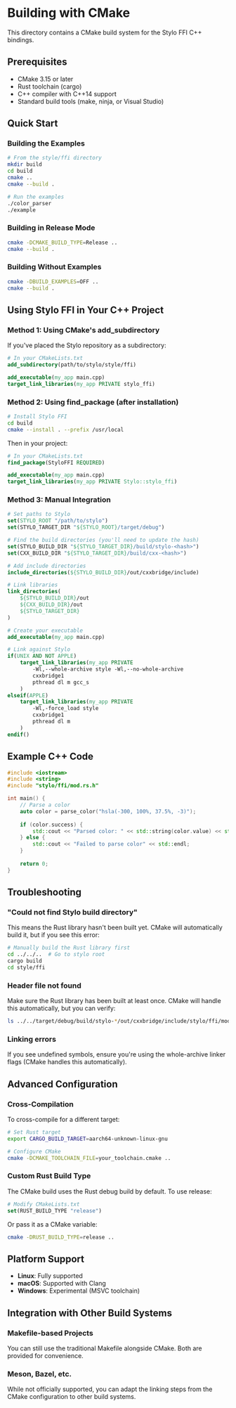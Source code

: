 # Building with CMake

This directory contains a CMake build system for the Stylo FFI C++ bindings.

## Prerequisites

- CMake 3.15 or later
- Rust toolchain (cargo)
- C++ compiler with C++14 support
- Standard build tools (make, ninja, or Visual Studio)

## Quick Start

### Building the Examples

```bash
# From the style/ffi directory
mkdir build
cd build
cmake ..
cmake --build .

# Run the examples
./color_parser
./example
```

### Building in Release Mode

```bash
cmake -DCMAKE_BUILD_TYPE=Release ..
cmake --build .
```

### Building Without Examples

```bash
cmake -DBUILD_EXAMPLES=OFF ..
cmake --build .
```

## Using Stylo FFI in Your C++ Project

### Method 1: Using CMake's add_subdirectory

If you've placed the Stylo repository as a subdirectory:

```cmake
# In your CMakeLists.txt
add_subdirectory(path/to/stylo/style/ffi)

add_executable(my_app main.cpp)
target_link_libraries(my_app PRIVATE stylo_ffi)
```

### Method 2: Using find_package (after installation)

```bash
# Install Stylo FFI
cd build
cmake --install . --prefix /usr/local
```

Then in your project:

```cmake
# In your CMakeLists.txt
find_package(StyloFFI REQUIRED)

add_executable(my_app main.cpp)
target_link_libraries(my_app PRIVATE Stylo::stylo_ffi)
```

### Method 3: Manual Integration

```cmake
# Set paths to Stylo
set(STYLO_ROOT "/path/to/stylo")
set(STYLO_TARGET_DIR "${STYLO_ROOT}/target/debug")

# Find the build directories (you'll need to update the hash)
set(STYLO_BUILD_DIR "${STYLO_TARGET_DIR}/build/stylo-<hash>")
set(CXX_BUILD_DIR "${STYLO_TARGET_DIR}/build/cxx-<hash>")

# Add include directories
include_directories(${STYLO_BUILD_DIR}/out/cxxbridge/include)

# Link libraries
link_directories(
    ${STYLO_BUILD_DIR}/out
    ${CXX_BUILD_DIR}/out
    ${STYLO_TARGET_DIR}
)

# Create your executable
add_executable(my_app main.cpp)

# Link against Stylo
if(UNIX AND NOT APPLE)
    target_link_libraries(my_app PRIVATE
        -Wl,--whole-archive style -Wl,--no-whole-archive
        cxxbridge1
        pthread dl m gcc_s
    )
elseif(APPLE)
    target_link_libraries(my_app PRIVATE
        -Wl,-force_load style
        cxxbridge1
        pthread dl m
    )
endif()
```

## Example C++ Code

```cpp
#include <iostream>
#include <string>
#include "stylo/ffi/mod.rs.h"

int main() {
    // Parse a color
    auto color = parse_color("hsla(-300, 100%, 37.5%, -3)");
    
    if (color.success) {
        std::cout << "Parsed color: " << std::string(color.value) << std::endl;
    } else {
        std::cout << "Failed to parse color" << std::endl;
    }
    
    return 0;
}
```

## Troubleshooting

### "Could not find Stylo build directory"

This means the Rust library hasn't been built yet. CMake will automatically build it, but if you see this error:

```bash
# Manually build the Rust library first
cd ../../..  # Go to stylo root
cargo build
cd style/ffi
```

### Header file not found

Make sure the Rust library has been built at least once. CMake will handle this automatically, but you can verify:

```bash
ls ../../target/debug/build/stylo-*/out/cxxbridge/include/stylo/ffi/mod.rs.h
```

### Linking errors

If you see undefined symbols, ensure you're using the whole-archive linker flags (CMake handles this automatically).

## Advanced Configuration

### Cross-Compilation

To cross-compile for a different target:

```bash
# Set Rust target
export CARGO_BUILD_TARGET=aarch64-unknown-linux-gnu

# Configure CMake
cmake -DCMAKE_TOOLCHAIN_FILE=your_toolchain.cmake ..
```

### Custom Rust Build Type

The CMake build uses the Rust debug build by default. To use release:

```cmake
# Modify CMakeLists.txt
set(RUST_BUILD_TYPE "release")
```

Or pass it as a CMake variable:

```bash
cmake -DRUST_BUILD_TYPE=release ..
```

## Platform Support

- **Linux**: Fully supported
- **macOS**: Supported with Clang
- **Windows**: Experimental (MSVC toolchain)

## Integration with Other Build Systems

### Makefile-based Projects

You can still use the traditional Makefile alongside CMake. Both are provided for convenience.

### Meson, Bazel, etc.

While not officially supported, you can adapt the linking steps from the CMake configuration to other build systems.
